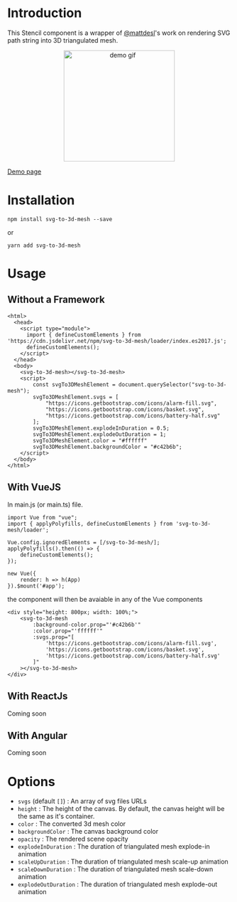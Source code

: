 # Introduction
This Stencil component is a wrapper of [@mattdesl](https://twitter.com/mattdesl)'s work on rendering SVG path string into 3D triangulated mesh.

<p align="center"> 
  <a href="https://anhnicky66.github.io/svg-to-3d-mesh" target="_blank">
    <img src="https://github.com/anhnicky66/anhnicky66.github.io/blob/master/img/svgto3dmesh.gif" alt="demo gif" height="250" />
  </a> 
</p>

[Demo page](https://anhnicky66.github.io/svg-to-3d-mesh/)

# Installation
```
npm install svg-to-3d-mesh --save
```
or
```
yarn add svg-to-3d-mesh
```

# Usage
## Without a Framework
```
<html>
  <head>
    <script type="module">
      import { defineCustomElements } from 'https://cdn.jsdelivr.net/npm/svg-to-3d-mesh/loader/index.es2017.js';
      defineCustomElements();
    </script>
  </head>
  <body>
    <svg-to-3d-mesh></svg-to-3d-mesh>
    <script>
        const svgTo3DMeshElement = document.querySelector("svg-to-3d-mesh");
        svgTo3DMeshElement.svgs = [
            "https://icons.getbootstrap.com/icons/alarm-fill.svg",
            "https://icons.getbootstrap.com/icons/basket.svg",
            "https://icons.getbootstrap.com/icons/battery-half.svg"
        ];
        svgTo3DMeshElement.explodeInDuration = 0.5;
        svgTo3DMeshElement.explodeOutDuration = 1;
        svgTo3DMeshElement.color = "#ffffff"
        svgTo3DMeshElement.backgroundColor = "#c42b6b";
    </script>
  </body>
</html>
```

## With VueJS
In main.js (or main.ts) file.
```
import Vue from "vue";
import { applyPolyfills, defineCustomElements } from 'svg-to-3d-mesh/loader';

Vue.config.ignoredElements = [/svg-to-3d-mesh/];
applyPolyfills().then(() => {
    defineCustomElements();
});

new Vue({
    render: h => h(App)
}).$mount('#app');
```
the component will then be avaiable in any of the Vue components
```
<div style="height: 800px; width: 100%;">
    <svg-to-3d-mesh
        :background-color.prop="'#c42b6b'"
        :color.prop="'ffffff'"
        :svgs.prop="[
            'https://icons.getbootstrap.com/icons/alarm-fill.svg',
            'https://icons.getbootstrap.com/icons/basket.svg',
            'https://icons.getbootstrap.com/icons/battery-half.svg'
        ]"
    ></svg-to-3d-mesh>
</div>
```
## With ReactJs
Coming soon

## With Angular
Coming soon

# Options
- `svgs` (default `[]`) : An array of svg files URLs
- `height` : The height of the canvas. By default, the canvas height will be the same as it's container.
- `color` : The converted 3d mesh color
- `backgroundColor` : The canvas background color
- `opacity` : The rendered scene opacity
- `explodeInDuration` : The duration of triangulated mesh explode-in animation
- `scaleUpDuration` : The duration of triangulated mesh scale-up animation
- `scaleDownDuration` : The duration of triangulated mesh scale-down animation
- `explodeOutDuration` : The duration of triangulated mesh explode-out animation
